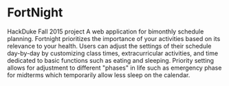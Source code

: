 # FortNight
HackDuke Fall 2015 project 
A web application for bimonthly schedule planning. Fortnight prioritizes the importance of your activities based on its relevance to your health. Users can adjust the settings of their schedule day-by-day by customizing class times, extracurricular activities, and time dedicated to basic functions such as eating and sleeping. Priority setting allows for adjustment to different "phases" in life such as emergency phase for midterms which temporarily allow less sleep on the calendar. 
